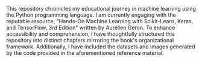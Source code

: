 This repository chronicles my educational journey in machine learning using the Python programming language. I am currently engaging with the reputable resource, "Hands-On Machine Learning with Scikit-Learn, Keras, and TensorFlow, 3rd Edition" written by Aurélien Geron. To enhance accessibility and comprehension, I have thoughtfully structured this repository into distinct chapters mirroring the book's organizational framework. Additionally, I have included the datasets and images generated by the code provided in the aforementioned reference material.
